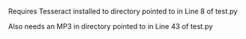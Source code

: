 Requires Tesseract installed to directory pointed to in Line 8 of test.py

Also needs an MP3 in directory pointed to in Line 43 of test.py

